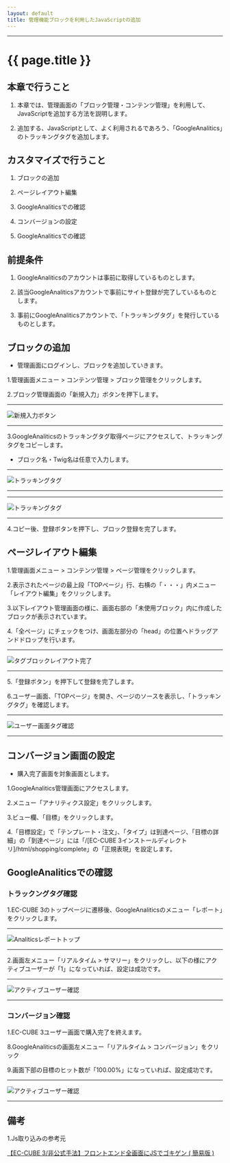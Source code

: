 ```yaml
---
layout: default
title: 管理機能ブロックを利用したJavaScriptの追加
---
```


---

# {{ page.title }}

## 本章で行うこと

1. 本章では、管理画面の「ブロック管理・コンテンツ管理」を利用して、JavaScriptを追加する方法を説明します。

1. 追加する、JavaScriptとして、よく利用されるであろう、「GoogleAnalitics」のトラッキングタグを追加します。

## カスタマイズで行うこと

1. ブロックの追加

1. ページレイアウト編集

1. GoogleAnaliticsでの確認

1. コンバージョンの設定

1. GoogleAnaliticsでの確認

## 前提条件

1. GoogleAnaliticsのアカウントは事前に取得しているものとします。

1. 該当GoogleAnaliticsアカウントで事前にサイト登録が完了しているものとします。

1. 事前にGoogleAnaliticsアカウントで、「トラッキングタグ」を発行しているものとします。

## ブロックの追加

- 管理画面にログインし、ブロックを追加していきます。

1.管理画面メニュー > コンテンツ管理 > ブロック管理をクリックします。

2.ブロック管理画面の「新規入力」ボタンを押下します。

---

![新規入力ボタン](../../../images/cookbook2-view-block-insert.png)

---

3.GoogleAnaliticsのトラッキングタグ取得ページにアクセスして、トラッキングタグをコピーします。

- ブロック名・Twig名は任意で入力します。

---

![トラッキングタグ](../../../images/cookbook2-view-tracking.png)

---

---

![トラッキングタグ](../../../images/cookbook2-view-tracking-copy.png)

---

4.コピー後、登録ボタンを押下し、ブロック登録を完了します。

## ページレイアウト編集

1.管理画面メニュー > コンテンツ管理 > ページ管理をクリックします。

2.表示されたページの最上段「TOPページ」行、右横の「・・・」内メニュー「レイアウト編集」をクリックします。

3.以下レイアウト管理画面の様に、画面右部の「未使用ブロック」内に作成したブロックが表示されています。

4.「全ページ」にチェックをつけ、画面左部分の「head」の位置へドラッグアンドドロップを行います。

---

![タグブロックレイアウト完了](../../../images/cookbook2-view-tracking-layout.png)

---

5.「登録ボタン」を押下して登録を完了します。

6.ユーザー画面、「TOPページ」を開き、ページのソースを表示し、「トラッキングタグ」を確認します。

---

![ユーザー画面タグ確認](../../../images/cookbook2-view-tracking-layout-front-head.png)

---

## コンバージョン画面の設定

- 購入完了画面を対象画面とします。

1.GoogleAnalitics管理画面にアクセスします。

2.メニュー「アナリティクス設定」をクリックします。

3.ビュー欄、「目標」をクリックします。

4.「目標設定」で「テンプレート・注文」、「タイプ」は到達ページ、「目標の詳細」の「到達ページ」には「/[EC-CUBE 3インストールディレクトリ]/html/shopping/complete」の「正規表現」を設定します。

## GoogleAnaliticsでの確認

### トラックングタグ確認

1.EC-CUBE 3のトップページに遷移後、GoogleAnaliticsのメニュー「レポート」をクリックします。

---

![Analiticsレポートトップ](../../../images/cookbook2-view-analitics-top.png)

---

2.画面左メニュー「リアルタイム > サマリー」をクリックし、以下の様にアクティブユーザーが「1」になっていれば、設定は成功です。

---

![アクティブユーザー確認](../../../images/cookbook2-view-analitics-realtime-top.png)

---

### コンバージョン確認

1.EC-CUBE 3ユーザー画面で購入完了を終えます。

8.GoogleAnaliticsの画面左メニュー「リアルタイム > コンバージョン」をクリック

9.画面下部の目標のヒット数が「100.00%」になっていれば、設定成功です。

---

![アクティブユーザー確認](../../../images/cookbook2-view-analitics-realtime-target.png)

---

## 備考

1.Js取り込みの参考元

<a href="http://qiita.com/Geany/items/a1bea004f170d69af6c6" target="_blank">【EC-CUBE 3/非公式手法】フロントエンド全画面にJSでゴキゲン ( 簡易版 )</a>
